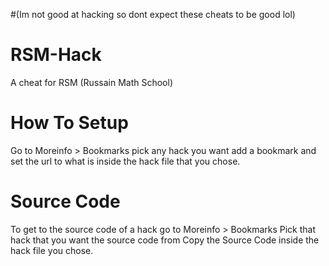 #(Im not good at hacking so dont expect these cheats to be good lol)
# RSM-Hack
A cheat for RSM (Russain Math School)

# How To Setup
Go to Moreinfo > Bookmarks
pick any hack you want
add a bookmark and set the url to what is inside the hack file that you chose.

# Source Code
To get to the source code of a hack go to Moreinfo > Bookmarks
Pick that hack that you want the source code from
Copy the Source Code inside the hack file you chose.
